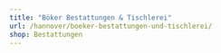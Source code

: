 ```yaml
---
title: "Böker Bestattungen & Tischlerei"
url: /hannover/boeker-bestattungen-und-tischlerei/
shop: Bestattungen
---
```

